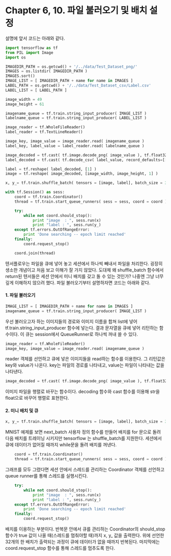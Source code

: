 Chapter 6, 10. 파일 불러오기 및 배치 설정
===================
설명에 앞서 코드는 아래와 같다.

```python
import tensorflow as tf
from PIL import Image
import os

IMAGEDIR_PATH = os.getcwd() + '/../data/Test_Dataset_png/'
IMAGES = os.listdir( IMAGEDIR_PATH )
IMAGES.sort()
IMAGE_LIST = [ IMAGEDIR_PATH + name for name in IMAGES ]
LABEL_PATH = os.getcwd() + '/../data/Test_Dataset_csv/Label.csv'
LABEL_LIST = [ LABEL_PATH ]

image_width = 49
image_height = 61

imagename_queue = tf.train.string_input_producer( IMAGE_LIST )
labelname_queue = tf.train.string_input_producer( LABEL_LIST )

image_reader = tf.WholeFileReader()
label_reader = tf.TextLineReader()

image_key, image_value = image_reader.read( imagename_queue )
label_key, label_value = label_reader.read( labelname_queue )

image_decoded = tf.cast( tf.image.decode_png( image_value ), tf.float32 )
label_decoded = tf.cast( tf.decode_csv( label_value, record_defaults=[[0]]), tf.float32 )

label = tf.reshape( label_decoded, [1] )
image = tf.reshape( image_decoded, [image_width, image_height, 1] )

x, y_= tf.train.shuffle_batch( tensors = [image, label], batch_size = 32, num_threads = 4, capacity = 5000, min_after_dequeue = 100 )

with tf.Session() as sess:
    coord = tf.train.Coordinator()
    thread = tf.train.start_queue_runners( sess = sess, coord = coord )

    try:
        while not coord.should_stop():
            print "image  : ", sess.run(x)
            print "label : ", sess.run(y_)
    except tf.errors.OutOfRangeError:
        print 'Done searching -- epoch limit reached'
    finally:
        coord.request_stop()

    coord.join(thread)
```

텐서플로우는 파일을 큐에 넣어 놓고 세션에서 하나씩 빼내서 파일을 처리한다. 굉장히 생소한 개념이고 처음 보고 이해가 잘 가지 않았다. 도대체 왜 shuffle_batch 함수에서 return된 텐서들은 세션 안에서 미니 배치를 갖고 돌 수 있는 것인가? 나중엔 그냥 너무 깊게 이해하지 않으려 했다. 파일 불러오기부터 설명하자면 코드는 아래와 같다.

#### 1. 파일 불러오기

```python
IMAGE_LIST = [ IMAGEDIR_PATH + name for name in IMAGES ]
imagename_queue = tf.train.string_input_producer( IMAGE_LIST )
```

우선 불러오고자 하는 이미지들의 경로와 이미지 이름을 합쳐 list에 넣어 tf.train.string_input_producer 함수에 넣는다. 결과 문자열을 큐에 넣어 리턴하는 함수이다. 이 큐는 session에서 QueueRunner로 하나씩 꺼내 쓸 수 있다. 

```python
image_reader = tf.WholeFileReader()
image_key, image_value = image_reader.read( imagename_queue )
```
reader 객체를 선언하고 큐에 넣은 이미지들을 read하는 함수를 이용한다. 그 리턴값은 key와 value가 나온다. key는 파일의 경로를 나타내고, value는 파일이 나타내는 값을 나타낸다.  

```python
image_decoded = tf.cast( tf.image.decode_png( image_value ), tf.float32 )
```
이미지 파일을 행렬로 바꾸는 함수이다. decoding 함수와 cast 함수를 이용해 str을 float으로 바꾸어 행렬로 표현한다.


#### 2. 미니 배치 및 큐

```python
x, y_= tf.train.shuffle_batch( tensors = [image, label], batch_size = 32, num_threads = 4, capacity = 5000, min_after_dequeue = 100 )
```

MNIST 예제를 보면 next_batch 사용자 정의 함수를 만들어 배치를 for 문으로 돌려 다음 배치를 트레이닝 시키지만 tensorflow 는 shuffle_batch를 지원한다. 세션에서 큐에 데이터가 없어질 때까지 while문을 돌려 배치를 꺼낸다. 

```python
    coord = tf.train.Coordinator()
    thread = tf.train.start_queue_runners( sess = sess, coord = coord )
```
그래프를 모두 그렸다면 세션 안에서 스레드를 관리하는 Coordinator 객체를 선언하고 queue runner를 통해 스레드를 실행시킨다.

```python
    try:
        while not coord.should_stop():
            print "image  : ", sess.run(x)
            print "label : ", sess.run(y_)
    except tf.errors.OutOfRangeError:
        print 'Done searching -- epoch limit reached'
    finally:
        coord.request_stop()
```

배치를 이용하는 부분이다. 반복문 안에서 큐를 관리하는 Coordinator의 should_stop 함수가 true 값이 나올 때(스레드를 멈춰야할 때)까지 x, y_ 값을 출력한다. 위에 선언한 32개의 한 배치가 출력되는 과정이 큐에 데이터가 없을 때까지 반복된다. 마지막에는 coord.request_stop 함수를 통해 스레드를 멈추도록 한다.









